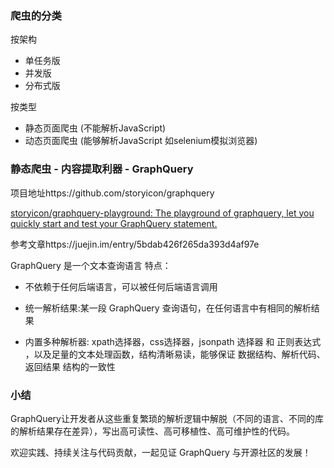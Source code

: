 ### 爬虫的分类

按架构
* 单任务版
* 并发版
* 分布式版

按类型
* 静态页面爬虫 (不能解析JavaScript)
* 动态页面爬虫 (能够解析JavaScript 如selenium模拟浏览器)

### 静态爬虫 - 内容提取利器 - GraphQuery

项目地址https://github.com/storyicon/graphquery

[storyicon/graphquery-playground: The playground of graphquery, let you quickly start and test your GraphQuery statement.](https://github.com/storyicon/graphquery-playground)

参考文章https://juejin.im/entry/5bdab426f265da393d4af97e


GraphQuery 是一个文本查询语言 特点：

* 不依赖于任何后端语言，可以被任何后端语言调用

* 统一解析结果:某一段 GraphQuery 查询语句，在任何语言中有相同的解析结果

* 内置多种解析器: xpath选择器，css选择器，jsonpath 选择器 和 正则表达式 ，以及足量的文本处理函数，结构清晰易读，能够保证 数据结构、解析代码、返回结果 结构的一致性


### 小结

GraphQuery让开发者从这些重复繁琐的解析逻辑中解脱（不同的语言、不同的库的解析结果存在差异），写出高可读性、高可移植性、高可维护性的代码。

欢迎实践、持续关注与代码贡献，一起见证 GraphQuery 与开源社区的发展！

